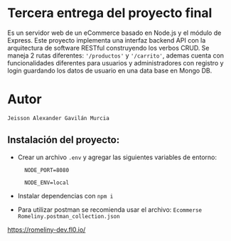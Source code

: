 # Tercera entrega del proyecto final

Es un servidor web de un eCommerce basado en Node.js y el módulo de Express. Este proyecto implementa una interfaz backend API con la arquitectura de software RESTful construyendo los verbos CRUD. Se maneja 2 rutas diferentes: `'/productos'` y `'/carrito'`, ademas cuenta con funcionalidades diferentes para usuarios y administradores con registro y login guardando los datos de usuario en una data base en Mongo DB.

# Autor

    Jeisson Alexander Gavilán Murcia

## Instalación del proyecto:

-   Crear un archivo `.env` y agregar las siguientes variables de entorno:

          NODE_PORT=8080

          NODE_ENV=local

-   Instalar dependencias con `npm i`

-   Para utilizar postman se recomienda usar el archivo: `Ecommerse Romeliny.postman_collection.json`

https://romeliny-dev.fl0.io/

